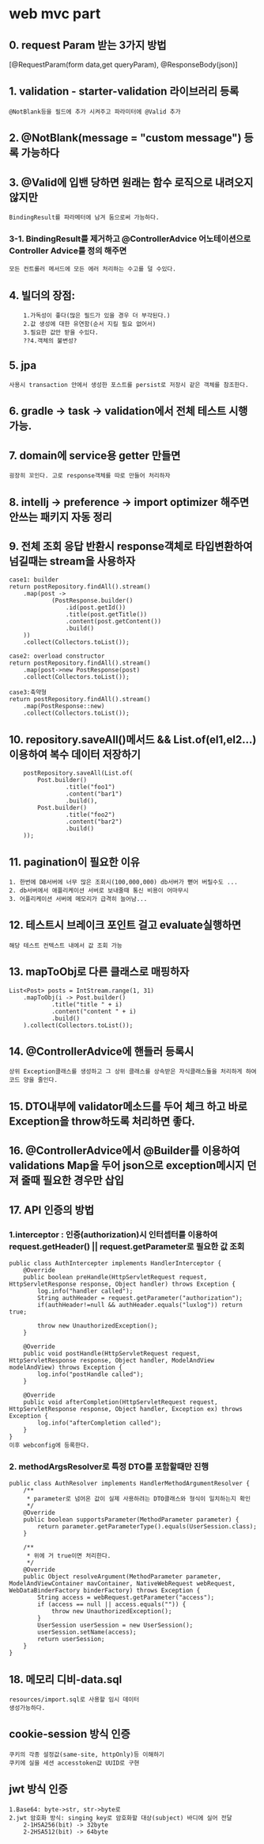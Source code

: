 # web mvc part

## 0. request Param 받는 3가지 방법 
[@RequestParam(form data,get queryParam), @ResponseBody(json)]
## 1. validation - starter-validation 라이브러리 등록
    @NotBlank등을 필드에 추가 시켜주고 파라미터에 @Valid 추가
## 2. @NotBlank(message = "custom message") 등록 가능하다
## 3. @Valid에 입밴 당하면 원래는 함수 로직으로 내려오지 않지만 
    BindingResult를 파라메터에 남겨 둠으로써 가능하다.
### 3-1. BindingResult를 제거하고 @ControllerAdvice 어노테이션으로 Controller Advice를 정의 해주면 
    모든 컨트롤러 메서드에 모든 에러 처리하는 수고를 덜 수있다.
## 4. 빌더의 장점:
```text
    1.가독성이 좋다(많은 필드가 있을 경우 더 부각된다.)
    2.값 생성에 대한 유연함(순서 지킬 필요 없어서)
    3.필요한 값만 받을 수있다.
    ??4.객체의 불변성?
```

## 5. jpa 
    사용시 transaction 안에서 생성한 포스트를 persist로 저장시 같은 객체를 참조한다. 
## 6. gradle -> task -> validation에서 전체 테스트 시행 가능.
## 7. domain에 service용 getter 만들면 
    굉장히 꼬인다. 고로 response객체를 따로 만들어 처리하자       
## 8. intellj -> preference -> import optimizer 해주면 안쓰는 패키지 자동 정리
## 9. 전체 조회 응답 반환시 response객체로 타입변환하여 넘길때는 stream을 사용하자 
    case1: builder
    return postRepository.findAll().stream()
        .map(post ->
                (PostResponse.builder()
                    .id(post.getId())
                    .title(post.getTitle())
                    .content(post.getContent())
                    .build()
        ))   
        .collect(Collectors.toList());
        
    case2: overload constructor
    return postRepository.findAll().stream()
        .map(post->new PostResponse(post)
        .collect(Collectors.toList());
        
    case3:축약형
    return postRepository.findAll().stream()
        .map(PostResponse::new)
        .collect(Collectors.toList());
## 10. repository.saveAll()메서드 && List.of(el1,el2...) 이용하여 복수 데이터 저장하기
        postRepository.saveAll(List.of(
            Post.builder()
                    .title("foo1")
                    .content("bar1")
                    .build(),
            Post.builder()
                    .title("foo2")
                    .content("bar2")
                    .build()
        ));
## 11. pagination이 필요한 이유
    1. 한번에 DB서버에 너무 많은 조회시(100,000,000) db서버가 뻗어 버릴수도 ...
    2. db서버에서 애플리케이션 서버로 보내줄때 통신 비용이 어마무시
    3. 어플리케이션 서버에 메모리가 급격히 늘어남...
## 12. 테스트시 브레이크 포인트 걸고 evaluate실행하면
    해당 테스트 컨텍스트 내에서 값 조회 가능
## 13. mapToObj로 다른 클래스로 매핑하자
    List<Post> posts = IntStream.range(1, 31)
        .mapToObj(i -> Post.builder()
                .title("title " + i)
                .content("content " + i)
                .build()
        ).collect(Collectors.toList());
## 14. @ControllerAdvice에 핸들러 등록시 
    상위 Exception클래스를 생성하고 그 상위 클래스를 상속받은 자식클래스들을 처리하게 하여 코드 양을 줄인다.
## 15. DTO내부에 validator메소드를 두어 체크 하고 바로 Exception을 throw하도록 처리하면 좋다.
## 16. @ControllerAdvice에서 @Builder를 이용하여 validations Map을 두어 json으로 exception메시지 던져 줄때 필요한 경우만 삽입
## 17. API 인증의 방법
### 1.interceptor : 인증(authorization)시 인터셉터를 이용하여 request.getHeader() || request.getParameter로 필요한 값 조회
    public class AuthIntercepter implements HandlerInterceptor {
        @Override
        public boolean preHandle(HttpServletRequest request, HttpServletResponse response, Object handler) throws Exception {
            log.info("handler called");
            String authHeader = request.getParameter("authorization");
            if(authHeader!=null && authHeader.equals("luxlog")) return true;
    
            throw new UnauthorizedException();
        }
    
        @Override
        public void postHandle(HttpServletRequest request, HttpServletResponse response, Object handler, ModelAndView modelAndView) throws Exception {
            log.info("postHandle called");
        }
    
        @Override
        public void afterCompletion(HttpServletRequest request, HttpServletResponse response, Object handler, Exception ex) throws Exception {
            log.info("afterCompletion called");
        }
    }
    이후 webconfig에 등록한다.
### 2. methodArgsResolver로 특정 DTO를 포함할때만 진행
    public class AuthResolver implements HandlerMethodArgumentResolver {
        /**
         * parameter로 넘어온 값이 실제 사용하려는 DTO클래스와 형식이 일치하는지 확인
         */
        @Override
        public boolean supportsParameter(MethodParameter parameter) {
            return parameter.getParameterType().equals(UserSession.class);
        }
    
        /**
         * 위에 거 true이면 처리한다.
         */
        @Override
        public Object resolveArgument(MethodParameter parameter, ModelAndViewContainer mavContainer, NativeWebRequest webRequest, WebDataBinderFactory binderFactory) throws Exception {
            String access = webRequest.getParameter("access");
            if (access == null || access.equals("")) {
                throw new UnauthorizedException();
            }
            UserSession userSession = new UserSession();
            userSession.setName(access);
            return userSession;
        }
    }
## 18. 메모리 디비-data.sql
    resources/import.sql로 사용할 임시 데이터
    생성가능하다. 
## cookie-session 방식 인증
    쿠키의 각종 설정값(same-site, httpOnly)등 이해하기
    쿠키에 실을 세션 accesstoken값 UUID로 구현
## jwt 방식 인증
    1.Base64: byte->str, str->byte로
    2.jwt 암호화 방식: singing key로 암호화할 대상(subject) 바디에 실어 전달
        2-1HSA256(bit) -> 32byte
        2-2HSA512(bit) -> 64byte
    